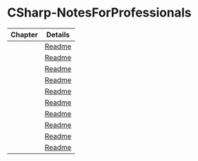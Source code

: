 # CSharp-NotesForProfessionals

| Chapter | Details |
|:-------:|:-------:|
|  | [Readme]() |
|  | [Readme]() |
|  | [Readme]() |
|  | [Readme]() |
|  | [Readme]() |
|  | [Readme]() |
|  | [Readme]() |
|  | [Readme]() |
|  | [Readme]() |
|  | [Readme]() |